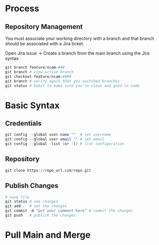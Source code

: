 
# Process

## Repository Management

You must associate your working directory with a branch and that branch should be associated with a Jira ticket. 

Open Jira issue → Create a branch from the main branch using the Jira syntax

```powershell
git branch feature/ncam-###    
git branch # view active branch
git checkout feature/ncam-####
git branch # verify again that you switched branches
git status # habit to make sure you're clean and good to code 
```

# Basic Syntax

## Credentials

```powershell
git config --global user.name ""  # set username
git config --global user.email "" # set email
git config --global -list (or -l) # list configuration
```

## Repository

```powershell
git clone https://repo_url.com/repo.git
```

## Publish Changes

```powershell
# save file 
git status # see changes
git add .  # set the changes 
git commit -m "put your comment here" # commit the changes
git push   # publish the changes 
```

# Pull Main and Merge
